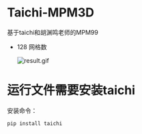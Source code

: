 # Taichi-MPM3D
基于taichi和胡渊鸣老师的MPM99
- 128 网格数
  
  ![result.gif](result.gif)

# 运行文件需要安装taichi
安装命令：
```bash
pip install taichi
```
